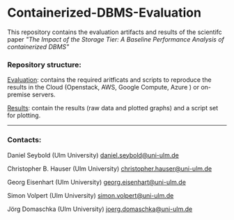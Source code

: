 # Containerized-DBMS-Evaluation
This repository contains the evaluation artifacts and results of the scientifc paper *"The Impact of the Storage Tier: A Baseline Performance Analysis of containerized DBMS"*

### Repository structure: 

[Evaluation](https://github.com/omi-uulm/Containerized-DBMS-Evaluation/tree/master/evaluation):  contains the required aritficats and scripts to reproduce the results in the Cloud (Openstack, AWS, Google Compute, Azure ) or on-premise servers. 

[Results](https://github.com/omi-uulm/Containerized-DBMS-Evaluation/tree/master/results): contain the results (raw data and plotted graphs) and a script set for plotting. 

------

### Contacts:

Daniel Seybold (Ulm University) daniel.seybold@uni-ulm.de 

Christopher B. Hauser  (Ulm University) christopher.hauser@uni-ulm.de 

Georg Eisenhart (Ulm University) georg.eisenhart@uni-ulm.de

Simon Volpert (Ulm University) simon.volpert@uni-ulm.de 

Jörg Domaschka (Ulm University) joerg.domaschka@uni-ulm.de 
